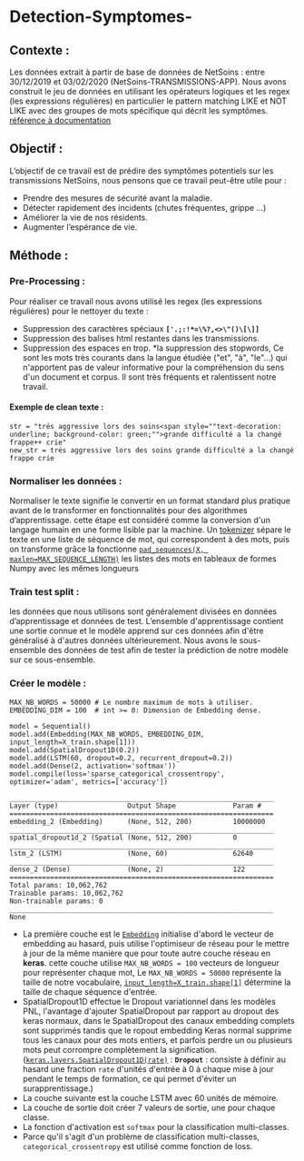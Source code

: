 # Detection-Symptomes-

## Contexte : 
Les données extrait à partir de base de données de NetSoins : entre 30/12/2019 et 03/02/2020 (NetSoins-TRANSMISSIONS-APP).
Nous avons construit le jeu de données en utilisant les opérateurs logiques et les regex (les expressions régulières) en particulier le pattern matching LIKE et NOT LIKE  avec des groupes de mots spécifique qui décrit les symptômes.
[référence à documentation](https://www.postgresql.org/docs/9.5/functions-matching.html)

## Objectif : 
L’objectif de ce travail est de prédire des symptômes potentiels sur les transmissions NetSoins, nous pensons que ce travail peut-être utile pour :
* Prendre des mesures de sécurité avant la maladie. 
* Détecter rapidement des incidents (chutes fréquentes, grippe …)
* Améliorer la vie de nos résidents.
* Augmenter l’espérance de vie.

## Méthode : 

### Pre-Processing : 
Pour réaliser ce travail nous avons utilisé les regex (les expressions régulières) pour le nettoyer du texte :
* Suppression des caractères spéciaux **`['.;:!*=\%?,<>\"()\[\]]`**
* Suppression des balises html restantes dans les transmissions.
* Suppression des espaces en trop.
*la suppression des stopwords, Ce sont les mots très courants dans la langue étudiée ("et", "à", "le"...) qui n'apportent pas de valeur informative pour la compréhension du sens d'un document et corpus. Il sont très fréquents et ralentissent notre travail.

#### Exemple de clean texte : 
```
str = "trés aggressive lors des soins<span style=""text-decoration: underline; background-color: green;"">grande difficulté a la changé frappe++ crie"
new_str = trés aggressive lors des soins grande difficulté a la changé frappe crie 
```
### Normaliser les données :
Normaliser le texte signifie le convertir en un format standard plus pratique avant de le transformer en fonctionnalités pour des algorithmes d’apprentissage. cette étape est considéré comme la conversion d'un langage humain en une forme lisible par la machine.
Un [tokenizer](https://keras.io/preprocessing/text/) sépare le texte en une liste de séquence de mot, qui correspondent à des mots, puis on transforme grâce la fonctionne [`pad_sequences(X, maxlen=MAX_SEQUENCE_LENGTH)`](https://keras.io/preprocessing/sequence/) les listes des mots en tableaux de formes Numpy avec les mêmes longueurs

### Train test split : 

les données que nous utilisons sont généralement divisées en données d’apprentissage et données de test. L’ensemble d'apprentissage contient une sortie connue et le modèle apprend sur ces données afin d'être généralisé à d'autres données ultérieurement. Nous avons le sous-ensemble des données de test afin de tester la prédiction de notre modèle sur ce sous-ensemble.

### Créer le modèle :

```
MAX_NB_WORDS = 50000 # Le nombre maximum de mots à utiliser.
EMBEDDING_DIM = 100  # int >= 0: Dimension de Embedding dense.

model = Sequential()
model.add(Embedding(MAX_NB_WORDS, EMBEDDING_DIM, input_length=X_train.shape[1]))
model.add(SpatialDropout1D(0.2))
model.add(LSTM(60, dropout=0.2, recurrent_dropout=0.2))
model.add(Dense(2, activation='softmax'))
model.compile(loss='sparse_categorical_crossentropy', optimizer='adam', metrics=['accuracy'])

_________________________________________________________________
Layer (type)                 Output Shape              Param #   
=================================================================
embedding_2 (Embedding)      (None, 512, 200)          10000000  
_________________________________________________________________
spatial_dropout1d_2 (Spatial (None, 512, 200)          0         
_________________________________________________________________
lstm_2 (LSTM)                (None, 60)                62640     
_________________________________________________________________
dense_2 (Dense)              (None, 2)                 122       
=================================================================
Total params: 10,062,762
Trainable params: 10,062,762
Non-trainable params: 0
_________________________________________________________________
None
```

* La première couche est le [`Embedding`](https://keras.io/layers/embeddings/) initialise d'abord le vecteur de embedding au hasard, puis utilise l'optimiseur de réseau pour le mettre à jour de la même manière que pour toute autre couche réseau en **keras**. cette couche utilise `MAX_NB_WORDS = 100` vecteurs de longueur pour représenter chaque mot, Le `MAX_NB_WORDS = 50000` représente la taille de notre vocabulaire, [`input_length=X_train.shape[1]`](https://keras.io/layers/core/) détermine la taille de chaque séquence d'entrée.
* SpatialDropout1D effectue le Dropout variationnel dans les modèles PNL, l'avantage d'ajouter SpatialDropout par rapport au dropout des keras normaux, dans le SpatialDropout  des canaux embedding complets sont supprimés tandis que le ropout embedding Keras normal supprime tous les canaux pour des mots entiers, et parfois perdre un ou plusieurs mots peut corrompre complètement la signification. ([`keras.layers.SpatialDropout1D(rate)`](https://keras.io/layers/core/) :  **`Dropout`** : consiste à définir au hasard une fraction `rate`  d'unités d'entrée à 0 à chaque mise à jour pendant le temps de formation, ce qui permet d'éviter un surapprentissage.) 
* La couche suivante est la couche LSTM avec 60 unités de mémoire.
* La couche de sortie doit créer 7 valeurs de sortie, une pour chaque classe.
* La fonction d'activation est `softmax` pour la classification multi-classes.
* Parce qu'il s'agit d'un problème de classification multi-classes, `categorical_crossentropy` est utilisé comme fonction de loss.



